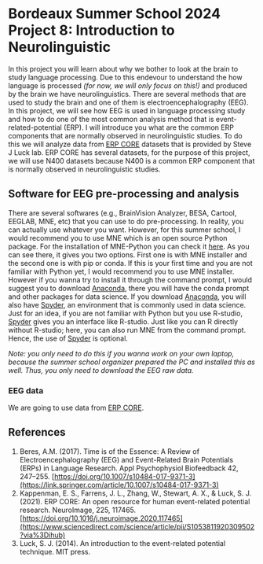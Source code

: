 # Bordeaux Summer School 2024 <br/> Project 8: Introduction to Neurolinguistic

In this project you will learn about why we bother to look at the brain to study language processing. 
Due to this endevour to understand the how language is processed *(for now, we will only focus on this!)*  and produced by the brain we have neurolinguistics.
There are several methods that are used to study the brain and one of them is electroencephalography (EEG). 
In this project, we will see how EEG is used in language processing study and how to do one of the most common analysis method that is event-related-potential (ERP). 
I will introduce you what are the common ERP components that are normally observed in neurolinguistic studies. 
To do this we will analyze data from [ERP CORE](https://erpinfo.org/erp-core) datasets that is provided by Steve J Luck lab. 
ERP CORE has several datasets, for the purpose of this project, we will use N400 datasets because N400 is a common ERP component that is normally observed in neurolinguistic studies.  

## Software for EEG pre-processing and analysis
There are several softwares (e.g., BrainVision Analyzer, BESA, Cartool, EEGLAB, MNE, etc) that you can use to do pre-processing. In reality, you can actually use whatever you want. However, for this summer school, I would recommend you to use MNE which is an open source Python package. 
For the installation of MNE-Python you can check it [here](https://mne.tools/stable/install/index.html). As you can see there, it gives you two options. 
First one is with MNE installer and the second one is with pip or conda. If this is your first time and you are not familiar with Python yet, I would recommend you to use MNE installer. 
However if you wanna try to install it through the command prompt, I would suggest you to download [Anaconda](https://www.anaconda.com/download), there you will have the conda prompt and other packages for data science. 
If you download [Anaconda](https://www.anaconda.com/download), you will also have [Spyder](https://www.spyder-ide.org/), an environment that is commonly used in data science. Just for an idea, if you are not
familiar with Python but you use R-studio, [Spyder](https://www.spyder-ide.org/) gives you an interface like R-studio. Just like you can R directly without R-studio; here, you can also run MNE from the command prompt. Hence, the use of [Spyder](https://www.spyder-ide.org/) is optional.

*Note: you only need to do this if you wanna work on your own laptop, because the summer school organizer prepared the PC and installed this as well. Thus, you only need to download the EEG raw data.*

### EEG data
We are going to use data from  [ERP CORE](https://erpinfo.org/erp-core).  

## References 
1. Beres, A.M. (2017). Time is of the Essence: A Review of Electroencephalography (EEG) and Event-Related Brain Potentials (ERPs) in Language Research. Appl Psychophysiol Biofeedback 42, 247–255. [https://doi.org/10.1007/s10484-017-9371-3](https://link.springer.com/article/10.1007/s10484-017-9371-3)
2. Kappenman, E. S., Farrens, J. L., Zhang, W., Stewart, A. X., & Luck, S. J. (2021). ERP CORE: An open resource for human event-related potential research. NeuroImage, 225, 117465. [https://doi.org/10.1016/j.neuroimage.2020.117465](https://www.sciencedirect.com/science/article/pii/S1053811920309502?via%3Dihub)
3. Luck, S. J. (2014). An introduction to the event-related potential technique. MIT press.
   
